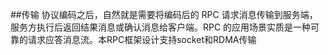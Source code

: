 ##传输
协议编码之后，自然就是需要将编码后的 RPC 请求消息传输到服务端，服务方执行后返回结果消息或确认消息给客户端。RPC 的应用场景实质是一种可靠的请求应答消息流。本RPC框架设计支持socket和RDMA传输